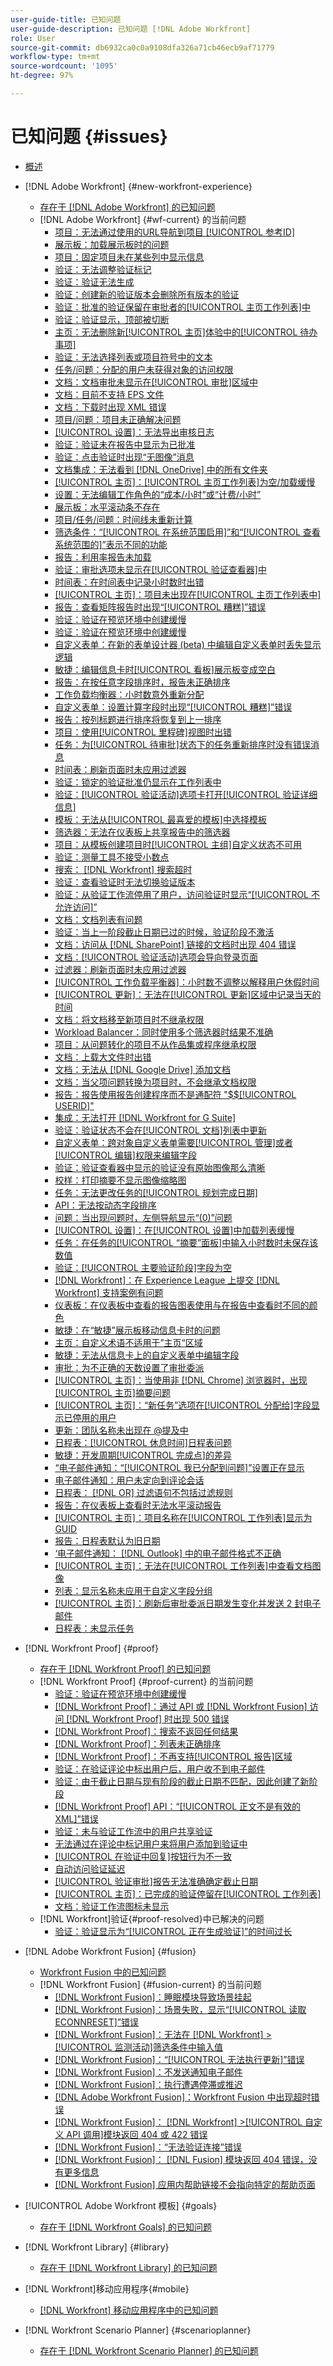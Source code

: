 ```yaml
---
user-guide-title: 已知问题
user-guide-description: 已知问题 [!DNL Adobe Workfront]
role: User
source-git-commit: db6932ca0c0a9108dfa326a71cb46ecb9af71779
workflow-type: tm+mt
source-wordcount: '1095'
ht-degree: 97%

---
```



# 已知问题 {#issues}

+ [概述](overview.md)

+ [!DNL Adobe Workfront] {#new-workfront-experience}
   + [存在于  [!DNL Adobe Workfront] 的已知问题](newworkfrontexperience.md)
   + [!DNL Adobe Workfront] {#wf-current} 的当前问题
      + [项目：无法通过使用的URL导航到项目 [!UICONTROL 参考ID]](known-issues-workfront/wf-projects-unable-to-construct-url.md)
      + [展示板：加载展示板时的问题](known-issues-workfront/wf-boards-issues-with-loading.md)
      + [项目：固定项目未在某些列中显示信息](known-issues-workfront/wf-projects-pinned-project-does-not-populate-columns.md)
      + [验证：无法调整验证标记](known-issues-workfront/wf-proof-markup-tools-not-working.md)
      + [验证：验证无法生成](known-issues-workfront/wf-proofs-fail-to-generate.md)
      + [验证：创建新的验证版本会删除所有版本的验证](known-issues-workfront/wf-proofs-new-proof-version-causes-proofs-to-go-to-trash.md)
      + [验证：批准的验证保留在审批者的[!UICONTROL 主页工作列表]中](known-issues-workfront/wf-proofs-proofs-stuck-in-worklist-august.md)
      + [验证：验证显示，顶部被切断](known-issues-workfront/wf-proofs-proof-displays-with-top-cut-off.md)
      + [主页：无法删除新[!UICONTROL 主页]体验中的[!UICONTROL 待办事项]](known-issues-workfront/wf-home-cannot-delete-todo.md)
      + [验证：无法选择列表或项目符号中的文本](known-issues-workfront/wf-proofs-cannot-select-text-in-lists.md)
      + [任务/问题：分配的用户未获得对象的访问权限](known-issues-workfront/wf-access-assigned-user-not-getting-access.md)
      + [文档：文档审批未显示在[!UICONTROL 审批]区域中](known-issues-workfront/wf-documents-approvals-not-on-tab.md)
      + [文档：目前不支持 EPS 文件](known-issues-workfront/wf-documents-not-supporting-eps.md)
      + [文档：下载时出现 XML 错误](known-issues-workfront/wf-documents-xml-error-when-downloading.md)
      + [项目/问题：项目未正确解决问题](known-issues-workfront/wf-projects-resolving-issue.md)
      + [[!UICONTROL 设置]：无法导出审核日志](known-issues-workfront/wf-setup-cannot-export-audit-logs.md)
      + [验证：验证未在报告中显示为已批准](known-issues-workfront/wf-proofs-not-showing-approved-in-report.md)
      + [验证：点击验证时出现“无图像”消息](known-issues-workfront/wf-proofs-no-image-on-comment.md)
      + [文档集成：无法看到  [!DNL OneDrive] 中的所有文件夹](known-issues-workfront/wf-document-integrations-cannot-see-folders-in-onedrive.md)
      + [[!UICONTROL 主页]：[!UICONTROL 主页工作列表]为空/加载缓慢](known-issues-workfront/wf-home-blank-slow-to-load.md)
      + [设置：无法编辑工作角色的“成本/小时”或“计费/小时”](known-issues-workfront/wf-setup-cannot-edit-cost-per-hour.md)
      + [展示板：水平滚动条不存在](known-issues-workfront/wf-board-no-scrollbar.md)
      + [项目/任务/问题：时间线未重新计算](known-issues-workfront/wf-projects-timeline-does-not-recalculate.md)
      + [筛选条件：“[!UICONTROL 在系统范围启用]”和“[!UICONTROL 查看系统范围的]”表示不同的功能](known-issues-workfront/wf-filters-enable-system-wide.md)
      + [报告：利用率报告未加载](known-issues-workfront/wf-reports-utilization-report-does-not-load.md)
      + [验证：审批选项未显示在[!UICONTROL 验证查看器]中](known-issues-workfront/wf-proofs-approval-options-not-appearing-in-proof-viewer.md)
      + [时间表：在时间表中记录小时数时出错](known-issues-workfront/wf-timesheets-error-when-saving-hours.md)
      + [[!UICONTROL 主页]：项目未出现在[!UICONTROL 主页工作列表中]](known-issues-workfront/wf-home-tasks-not-appearing-in-list.md)
      + [报告：查看矩阵报告时出现“[!UICONTROL 糟糕]”错误](known-issues-workfront/wf-reports-error-matrix-report.md)
      + [验证：验证在预览环境中创建缓慢](known-issues-workfront/wf-reports-matrix-display-date-incorrectly.md)
      + [验证：验证在预览环境中创建缓慢](known-issues-workfront/wf-proofs-in-preview-created-slowly.md)
      + [自定义表单：在新的表单设计器 (beta) 中编辑自定义表单时丢失显示逻辑](known-issues-workfront/wf-custom-forms-no-display-logic-in-new-builder.md)
      + [敏捷：编辑信息卡时[!UICONTROL 看板]展示板变成空白](known-issues-workfront/wf-agile-blank-page-kanban-board.md)
      + [报告：在按任意字段排序时，报告未正确排序](known-issues-workfront/wf-reports-not-sorting-correctly-any-field.md)
      + [工作负载均衡器：小时数意外重新分配](known-issues-workfront/wf-workload-balancer-hours-redistribute.md)
      + [自定义表单：设置计算字段时出现“[!UICONTROL 糟糕]”错误](known-issues-workfront/wf-custom-forms-error-with-calculated-field.md)
      + [报告：按列标题进行排序将恢复到上一排序](known-issues-workfront/wf-reports-sorting-not-applied.md)
      + [项目：使用[!UICONTROL 里程碑]视图时出错](known-issues-workfront/wf-projects-error-in-milestone-view.md)
      + [任务：为[!UICONTROL 待审批]状态下的任务重新排序时没有错误消息](known-issues-workfront/wf-tasks-no-error-when-moving-task-pending-approval.md)
      + [时间表：刷新页面时未应用过滤器](known-issues-workfront/wf-timesheets-filter-not-applied-after-refresh.md)
      + [验证：锁定的验证批准仍显示在工作列表中](known-issues-workfront/wf-proofs-locked-proofs-in-worklist.md)
      + [验证：[!UICONTROL 验证活动]选项卡打开[!UICONTROL 验证详细信息]](known-issues-workfront/wf-proofs-proofing-activity-redirects-to-details.md)
      + [模板：无法从[!UICONTROL 最喜爱的模板]中选择模板](known-issues-workfront/wf-templates-cannot-select-favorite-template.md)
      + [筛选器：无法在仪表板上共享报告中的筛选器](known-issues-workfront/wf-filters-cannot-share-from-report-on-dashboard.md)
      + [项目：从模板创建项目时[!UICONTROL 主组]自定义状态不可用](known-issues-workfront/wf-projects-home-group-statuses-not-available.md)
      + [验证：测量工具不接受小数点](known-issues-workfront/wf-proofs-measure-not-not-accepting-decimals.md)
      + [搜索： [!DNL Workfront] 搜索超时](known-issues-workfront/wf-search-search-times-out.md)
      + [验证：查看验证时无法切换验证版本](known-issues-workfront/wf-proofs-cannot-switch-version.md)
      + [验证：从验证工作流停用了用户，访问验证时显示“[!UICONTROL 不允许访问]”](known-issues-workfront/wf-proof-user-deactivated-from-workflow.md)
      + [文档：文档列表有问题](known-issues-workfront/wf-documents-list-missing-elements.md)
      + [验证：当上一阶段截止日期已过的时候，验证阶段不激活](known-issues-workfront/wf-proofs-stage-does-not-activate-from-deadline.md)
      + [文档：访问从  [!DNL SharePoint] 链接的文档时出现 404 错误](known-issues-workfront/wf-documents-404-when-accessing-document-in-sharepoint.md)
      + [文档：[!UICONTROL 验证活动]选项会导向登录页面](known-issues-workfront/wf-documents-taken-to-login-screen.md)
      + [过滤器：刷新页面时未应用过滤器](known-issues-workfront/wf-filters-filter-not-applied-when-page-is-refreshed.md)
      + [[!UICONTROL 工作负载平衡器]：小时数不调整以解释用户休假时间](known-issues-workfront/wf-workload-balancer-assigned-hours-not-adjusting-for-pto.md)
      + [[!UICONTROL 更新]：无法在[!UICONTROL 更新]区域中记录当天的时间](known-issues-workfront/wf-updates-cannot-log-time-for-today-in-updates.md)
      + [文档：将文档移至新项目时不继承权限](known-issues-workfront/wf-documents-permissions-not-interited-when-moved.md)
      + [Workload Balancer：同时使用多个筛选器时结果不准确](known-issues-workfront/wf-workload-balancer-multiple-filters.md)
      + [项目：从问题转化的项目不从作品集或程序继承权限](known-issues-workfront/wf-projects-converted-issue-not-receiving-inherited-permissions.md)
      + [文档：上载大文件时出错](known-issues-workfront/wf-documents-large-uploads-fail.md)
      + [文档：无法从  [!DNL Google Drive] 添加文档](known-issues-workfront/wf-documents-cannot-add-documents-from-google-drive.md)
      + [文档：当父项问题转换为项目时，不会继承文档权限](known-issues-workfront/wf-documents-permissions-not-inherited.md)
      + [报告：报告使用报告创建程序而不是通配符 &quot;$$[!UICONTROL USERID]&quot;](known-issues-workfront/wf-reports-repeat-report-uses-creater-instead-of-wildcard.md)
      + [集成：无法打开  [!DNL Workfront for G Suite]](known-issues-workfront/wf-integrations-error-when-opening-wf-for-gsuite.md)
      + [验证：验证状态不会在[!UICONTROL 文档]列表中更新](known-issues-workfront/wf-documents-status-not-updating-in-document-list.md)
      + [自定义表单：跨对象自定义表单需要[!UICONTROL 管理]或者[!UICONTROL 编辑]权限来编辑字段](known-issues-workfront/wf-custom-form-stuck-in-manage-edit-access.md)
      + [验证：验证查看器中显示的验证没有原始图像那么清晰](known-issues-workfront/wf-proofs-are-blurry.md)
      + [校样：打印摘要不显示图像缩略图](known-issues-workfront/wf-proofs-proof-summary-shows-placeholder-thumbnail.md)
      + [任务：无法更改任务的[!UICONTROL 规划完成日期]](known-issues-workfront/wf-tasks-cannot-change-planned-completion-date.md)
      + [API：无法按动态字段排序](known-issues-workfront/wf-api-cannot-sort-by-dynamic-fields.md)
      + [问题：当出现问题时，左侧导航显示“(0)”问题](known-issues-workfront/wf-tasks-0-issues-when-issues-exist.md)
      + [[!UICONTROL 设置]：在[!UICONTROL 设置]中加载列表缓慢](known-issues-workfront/wf-setup-lists-load-slowly.md)
      + [任务：在任务的[!UICONTROL “摘要”面板]中输入小时数时未保存该数值](known-issues-workfront/wf-hours-do-not-save-when-scrolling-summary-panel.md)
      + [验证：[!UICONTROL 主要验证阶段]字段为空](known-issues-workfront/wf-documents-stages-do-not-populate-on-proof.md)
      + [[!DNL Workfront]：在 Experience League 上提交 [!DNL Workfront] 支持案例有问题](known-issues-workfront/wf-support-issues-submitting-support-case.md)
      + [仪表板：在仪表板中查看的报告图表使用与在报告中查看时不同的颜色](known-issues-workfront/wf-dashboard-reports-wrong-color.md)
      + [敏捷：在“敏捷”展示板移动信息卡时的问题](known-issues-workfront/wf-agile-issues-moving-cards.md)
      + [主页：自定义术语不适用于”主页“区域](known-issues-workfront/wf-home-custom-term-not-applied-to-home.md)
      + [敏捷：无法从信息卡上的自定义表单中编辑字段](known-issues-workfront/wf-agile-cannot-edit-fields-custom-cards.md)
      + [审批：为不正确的天数设置了审批委派](known-issues-workfront/wf-approval-delegation-incorrect-number-of-days.md)
      + [[!UICONTROL 主页]：当使用非  [!DNL Chrome] 浏览器时，出现[!UICONTROL 主页]摘要问题](known-issues-workfront/wf-home-summary-issues-when-not-using-chrome.md)
      + [[!UICONTROL 主页]：“新任务”选项在[!UICONTROL 分配给]字段显示已停用的用户](known-issues-workfront/wf-home-new-task-option-showing-deactivated-users.md)
      + [更新：团队名称未出现在 @提及中](known-issues-workfront/wf-updates-team-name-not-in-mention.md)
      + [日程表：[!UICONTROL 休息时间]日程表问题](known-issues-workfront/wf-calendars-issue-time-off.md)
      + [敏捷：开发周期[!UICONTROL 完成点]的差异](known-issues-workfront/wf-agile-discrepancy-in-completed-points.md)
      + [“电子邮件通知：“[!UICONTROL 我已分配到问题]”设置正在显示](known-issues-workfront/wf-email-notif-im-assigned-to-issue-displaying.md)
      + [电子邮件通知：用户未定向到评论会话](known-issues-workfront/wf-email-notif-user-not-directed-to-thread.md)
      + [日程表： [!DNL OR]  过滤语句不包括过滤规则](known-issues-workfront/wf-calendars-or-filter-statement.md)
      + [报告：在仪表板上查看时无法水平滚动报告](known-issues-workfront/wf-reports-cannot-scroll-horizontally.md)
      + [[!UICONTROL 主页]：项目名称在[!UICONTROL 工作列表]显示为 GUID](known-issues-workfront/wf-home-project-name-shows-as-guid.md)
      + [报告：日程表默认为旧日期](known-issues-workfront/wf-reports-caledar-defaults-to-old-dates.md)
      + [‘电子邮件通知： [!DNL Outlook] 中的电子邮件格式不正确](known-issues-workfront/wf-email-notif-not-formatting-in-outlook.md)
      + [[!UICONTROL 主页]：无法在[!UICONTROL 工作列表]中查看文档图像](known-issues-workfront/wf-home-unable-to-view-document-image.md)
      + [列表：显示名称未应用于自定义字段分组](known-issues-workfront/wf-lists-display-name-not-applied-to-grouping.md)
      + [[!UICONTROL 主页]：刷新后审批委派日期发生变化并发送 2 封电子邮件](known-issues-workfront/wf-home-approval-delegation-dates-changing.md)
      + [日程表：未显示任务](known-issues-workfront/wf-calendar-tasks-not-displaying.md)




+ [!DNL Workfront Proof] {#proof}
   + [存在于  [!DNL Workfront Proof] 的已知问题](workfrontproof.md)
   + [!DNL Workfront Proof] {#proof-current} 的当前问题
      + [验证：验证在预览环境中创建缓慢](known-issues-workfront-proof/proof-dependency-rules-multichoice.md)
      + [[!DNL Workfront Proof]：通过 API 或 [!DNL Workfront Fusion] 访问 [!DNL Workfront Proof] 时出现 500 错误](known-issues-workfront-proof/proof-500-error-getallproofs.md)
      + [[!DNL Workfront Proof]：搜索不返回任何结果](known-issues-workfront-proof/proof-search-returns-no-results.md)
      + [[!DNL Workfront Proof]：列表未正确排序](known-issues-workfront-proof/proof-lists-not-sorted-correctly.md)
      + [[!DNL Workfront Proof]：不再支持[!UICONTROL 报告]区域](known-issues-workfront-proof/proof-reports-analytics-not-working.md)
      + [验证：在验证评论中标出用户后，用户收不到电子邮件](known-issues-workfront-proof/proof-user-not-emailed-when-tagged.md)
      + [验证：由于截止日期与现有阶段的截止日期不匹配，因此创建了新阶段](known-issues-workfront-proof/proof-new-stage-created.md)
      + [[!DNL Workfront Proof] API：“[!UICONTROL 正文不是有效的 XML]”错误](known-issues-workfront-proof/proof-error-body-is-not-a-valid-xml.md)
      + [验证：未与验证工作流中的用户共享验证](known-issues-workfront-proof/proof-user-in-stage-does-not-get-access.md)
      + [无法通过在评论中标记用户来将用户添加到验证中](known-issues-workfront-proof/cannot-add-user-to-proof.md)
      + [[!UICONTROL 在验证中回复]按钮行为不一致](known-issues-workfront-proof/reply-in-proof-button-behavior-is-inconsistent.md)
      + [自动访问验证延迟](known-issues-workfront-proof/automatic-access-to-proofs-are-delayed.md)
      + [[!UICONTROL 验证审批]报告无法准确确定截止日期](known-issues-workfront-proof/proof-approval-report-cant-accurately-determine-deadlines.md)
      + [[!UICONTROL 主页]：已完成的验证停留在[!UICONTROL 工作列表]](known-issues-workfront-proof/completed-proofs-stuck-in-the-work-list.md)
      + [文档：验证工作流图标未显示](known-issues-workfront-proof/proof-workflow-icon-is-not-displaying.md)
   + [!DNL Workfront]验证{#proof-resolved}中已解决的问题
      + [验证：验证显示为“[!UICONTROL 正在生成验证]”的时间过长](known-issues-workfront-proof/resolved-issues-proof/generating-proof-for-excessive-amounts-of-time.md)


+ [!DNL Adobe Workfront Fusion] {#fusion}
   + [Workfront Fusion 中的已知问题](workfrontfusion.md)
   + [!DNL Workfront Fusion] {#fusion-current} 的当前问题
      + [[!DNL Workfront Fusion]：睡眠模块导致场景挂起](/help/known-issues/known-issues-workfront-fusion/fusion-sleep-module-stuck.md)
      + [[!DNL Workfront Fusion]：场景失败，显示“[!UICONTROL 读取 ECONNRESET]”错误](/help/known-issues/known-issues-workfront-fusion/fusion-read-econnreset-error.md)
      + [[!DNL Workfront Fusion]：无法在 [!DNL Workfront] > [!UICONTROL 监测活动]筛选条件中输入值](known-issues-workfront-fusion/fusion-wf-watch-events-filter-box.md)
      + [[!DNL Workfront Fusion]：“[!UICONTROL 无法执行更新]”错误](/help/known-issues/known-issues-workfront-fusion/fusion-cannot-execute-update.md)
      + [[!DNL Workfront Fusion]：不发送通知电子邮件](known-issues-workfront-fusion/fusion-notification-emails-not-sent.md)
      + [[!DNL Workfront Fusion]：执行遭遇停滞或推迟](known-issues-workfront-fusion/fusion-stuck-executions.md)
      + [[!DNL Adobe Workfront Fusion]：Workfront Fusion 中出现超时错误](known-issues-workfront-fusion/fusion-timeout-errors.md)
      + [[!DNL Workfront Fusion]： [!DNL Workfront] >[!UICONTROL  自定义 API 调用]模块返回 404 或 422 错误](known-issues-workfront-fusion/fusion-api-reports-422-404-errors.md)
      + [[!DNL Workfront Fusion]：“无法验证连接”错误](known-issues-workfront-fusion/fusion-401-error-must-reauthenicate-connection.md)
      + [[!DNL Workfront Fusion]： [!DNL Fusion] 模块返回 404 错误，没有更多信息](known-issues-workfront-fusion/fusion-404-error-no-description.md)
      + [[!DNL Workfront Fusion] 应用内帮助链接不会指向特定的帮助页面](known-issues-workfront-fusion/help-links-in-modules-not-working.md)

+ [!UICONTROL Adobe Workfront 模板] {#goals}
   + [存在于  [!DNL Workfront Goals] 的已知问题](workfrontgoals.md)
+ [!DNL Workfront Library] {#library}
   + [存在于  [!DNL Workfront Library] 的已知问题](workfrontlibrary.md)
+ [!DNL Workfront]移动应用程序{#mobile}
   + [ [!DNL Workfront]  移动应用程序中的已知问题](workfrontmobile.md)
+ [!DNL Workfront Scenario Planner] {#scenarioplanner}
   + [存在于  [!DNL Workfront Scenario Planner] 的已知问题](workfrontscenarioplanner.md)

<!--

Articles must be added to this TOC file in order to render.

Use this list format to specify links to articles and section headings that expand and collapse in the left rail of the user guide.

An article link CANNOT be used as a section heading.

Page url - https://one.workfront.com/s/article/Known-Issues

Known Issues in the new Workfront experience
Known Issues in Workfront Fusion
Known Issues in Workfront Goals
Known Issues in Workfront Library
Known Issues in the Workfront Mobile App
Known Issues in Workfront Proof
Known Issues in Workfront Scenario Planner

-->
